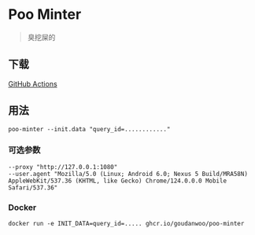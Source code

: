 # Poo Minter

> 臭挖屎的

## 下载

[GitHub Actions](https://github.com/GoudanWoo/poo-minter/actions/workflows/build.yml)

## 用法

```shell
poo-minter --init.data "query_id=............"
```

### 可选参数

```shell
--proxy "http://127.0.0.1:1080"
--user.agent "Mozilla/5.0 (Linux; Android 6.0; Nexus 5 Build/MRA58N) AppleWebKit/537.36 (KHTML, like Gecko) Chrome/124.0.0.0 Mobile Safari/537.36"
```

### Docker

```shell
docker run -e INIT_DATA=query_id=..... ghcr.io/goudanwoo/poo-minter
```
